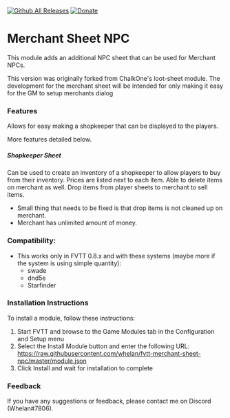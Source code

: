 [![Github All Releases](https://img.shields.io/github/downloads/whelan/fvtt-merchant-sheet-npc/total.svg)]() [![Donate](https://img.shields.io/badge/Donate-BuyMeACoffee-green.svg)](https://www.buymeacoffee.com/whelan)
# Merchant Sheet NPC

This module adds an additional NPC sheet that can be used for Merchant NPCs. 

This version was originally forked from ChalkOne's loot-sheet module. 
The development for the merchant sheet will be intended for only making it easy for the GM to setup merchants dialog 

### Features

Allows for easy making a shopkeeper that can be displayed to the players. 

More features detailed below.

##### Shopkeeper Sheet
Can be used to create an inventory of a shopkeeper to allow players to buy from their inventory. Prices are listed next to each item.
Able to delete items on merchant as well. 
Drop items from player sheets to merchant to sell items. 
- Small thing that needs to be fixed is that drop items is not cleaned up on merchant. 
- Merchant has unlimited amount of money. 

### Compatibility:
- This works only in FVTT 0.8.x and with these systems (maybe more if the system is using simple quantity): 
  * swade
  * dnd5e  
  * Starfinder 

### Installation Instructions

To install a module, follow these instructions:

1. Start FVTT and browse to the Game Modules tab in the Configuration and Setup menu
2. Select the Install Module button and enter the following URL: https://raw.githubusercontent.com/whelan/fvtt-merchant-sheet-npc/master/module.json
3. Click Install and wait for installation to complete 

### Feedback

If you have any suggestions or feedback, please contact me on Discord (Whelan#7806).

